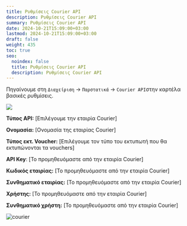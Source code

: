 ```yaml
---
title: Ρυθμίσεις Courier API
description: Ρυθμίσεις Courier API
summary: Ρυθμίσεις Courier API
date: 2024-10-21T15:09:00+03:00
lastmod: 2024-10-21T15:09:00+03:00
draft: false
weight: 435
toc: true
seo:
  noindex: false
  title: Ρυθμίσεις Courier API
  description: Ρυθμίσεις Courier API
---
```

Πηγαίνουμε στη `Διαχείριση` -> `Παρστατικά`  -> `Courier API`στην καρτέλα βασικές ρυθμίσεις.

![](/images/courier.jpg)

**Τύπος API:** \[Επιλέγουμε την εταιρία Courier]

**Ονομασία:** \[Ονομασία της εταιρίας Courier]

**Τύπος εκτ. Voucher:** \[Επιλέγουμε τον τύπο του εκτυπωτή που θα εκτυπώνονται τα vouchers]

**API Key**: \[Το προμηθευόμαστε από την εταιρία Courier]

**Κωδικός εταιρίας:** \[Το προμηθευόμαστε από την εταιρία Courier]

**Συνθηματικό εταιρίας:** \[Το προμηθευόμαστε από την εταιρία Courier]

**Χρήστης:** \[Το προμηθευόμαστε από την εταιρία Courier]

**Συνθηματικό χρήστη:** \[Το προμηθευόμαστε από την εταιρία Courier]

![courier](/images/courier-2.jpg "courier")
